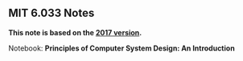## MIT 6.033 Notes

**This note is based on the [2017 version](web.mit.edu/6.033/2017/wwwdocs/index.shtml).**

Notebook: **Principles of Computer System Design: An Introduction**